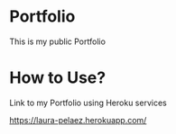 # Portfolio
This is my public Portfolio

# How to Use?
Link to my Portfolio using Heroku services

https://laura-pelaez.herokuapp.com/


